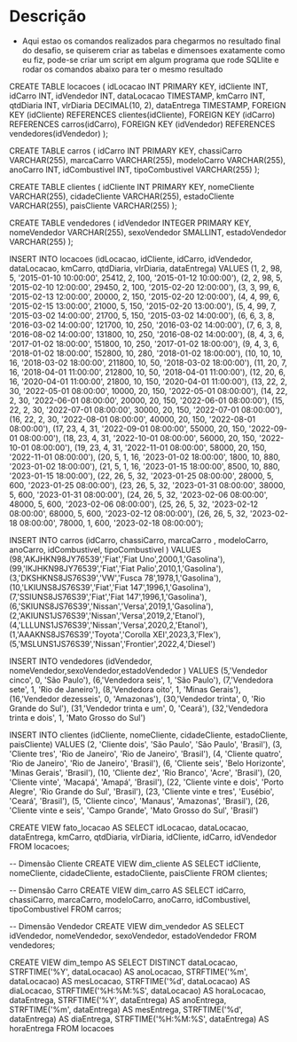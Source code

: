 # Descrição

- Aqui estao os comandos realizados para chegarmos no resultado final do desafio, se quiserem criar as tabelas e dimensoes exatamente como eu fiz, pode-se criar um script em algum programa que rode SQLlite e rodar os comandos abaixo para ter o mesmo resultado

CREATE TABLE locacoes (
    idLocacao INT PRIMARY KEY,
    idCliente INT,
    idCarro INT,
    idVendedor INT,
    dataLocacao TIMESTAMP,
    kmCarro INT,
    qtdDiaria INT,
    vlrDiaria DECIMAL(10, 2),
    dataEntrega TIMESTAMP,
    FOREIGN KEY (idCliente) REFERENCES clientes(idCliente),
    FOREIGN KEY (idCarro) REFERENCES carros(idCarro),
    FOREIGN KEY (idVendedor) REFERENCES vendedores(idVendedor)
);

CREATE TABLE carros (
    idCarro INT PRIMARY KEY,
    chassiCarro VARCHAR(255),
    marcaCarro VARCHAR(255),
    modeloCarro VARCHAR(255),
    anoCarro INT,
    idCombustivel INT,
    tipoCombustivel VARCHAR(255)
);

CREATE TABLE clientes (
    idCliente INT PRIMARY KEY,
    nomeCliente VARCHAR(255),
    cidadeCliente VARCHAR(255),
    estadoCliente VARCHAR(255),
    paisCliente VARCHAR(255)
);

CREATE TABLE vendedores (
    idVendedor INTEGER PRIMARY KEY,
    nomeVendedor VARCHAR(255),
    sexoVendedor SMALLINT,
    estadoVendedor VARCHAR(255)
);

INSERT INTO locacoes (idLocacao, idCliente, idCarro, idVendedor, dataLocacao, kmCarro, qtdDiaria, vlrDiaria, dataEntrega)
VALUES 
(1, 2, 98, 5, '2015-01-10 10:00:00', 25412, 2, 100, '2015-01-12 10:00:00'),
(2, 2, 98, 5, '2015-02-10 12:00:00', 29450, 2, 100, '2015-02-20 12:00:00'),
(3, 3, 99, 6, '2015-02-13 12:00:00', 20000, 2, 150, '2015-02-20 12:00:00'),
(4, 4, 99, 6, '2015-02-15 13:00:00', 21000, 5, 150, '2015-02-20 13:00:00'),
(5, 4, 99, 7, '2015-03-02 14:00:00', 21700, 5, 150, '2015-03-02 14:00:00'),
(6, 6, 3, 8, '2016-03-02 14:00:00', 121700, 10, 250, '2016-03-02 14:00:00'),
(7, 6, 3, 8, '2016-08-02 14:00:00', 131800, 10, 250, '2016-08-02 14:00:00'),
(8, 4, 3, 6, '2017-01-02 18:00:00', 151800, 10, 250, '2017-01-02 18:00:00'),
(9, 4, 3, 6, '2018-01-02 18:00:00', 152800, 10, 280, '2018-01-02 18:00:00'),
(10, 10, 10, 16, '2018-03-02 18:00:00', 211800, 10, 50, '2018-03-02 18:00:00'),
(11, 20, 7, 16, '2018-04-01 11:00:00', 212800, 10, 50, '2018-04-01 11:00:00'),
(12, 20, 6, 16, '2020-04-01 11:00:00', 21800, 10, 150, '2020-04-01 11:00:00'),
(13, 22, 2, 30, '2022-05-01 08:00:00', 10000, 20, 150, '2022-05-01 08:00:00'),
(14, 22, 2, 30, '2022-06-01 08:00:00', 20000, 20, 150, '2022-06-01 08:00:00'),
(15, 22, 2, 30, '2022-07-01 08:00:00', 30000, 20, 150, '2022-07-01 08:00:00'),
(16, 22, 2, 30, '2022-08-01 08:00:00', 40000, 20, 150, '2022-08-01 08:00:00'),
(17, 23, 4, 31, '2022-09-01 08:00:00', 55000, 20, 150, '2022-09-01 08:00:00'),
(18, 23, 4, 31, '2022-10-01 08:00:00', 56000, 20, 150, '2022-10-01 08:00:00'),
(19, 23, 4, 31, '2022-11-01 08:00:00', 58000, 20, 150, '2022-11-01 08:00:00'),
(20, 5, 1, 16, '2023-01-02 18:00:00', 1800, 10, 880, '2023-01-02 18:00:00'),
(21, 5, 1, 16, '2023-01-15 18:00:00', 8500, 10, 880, '2023-01-15 18:00:00'),
(22, 26, 5, 32, '2023-01-25 08:00:00', 28000, 5, 600, '2023-01-25 08:00:00'),
(23, 26, 5, 32, '2023-01-31 08:00:00', 38000, 5, 600, '2023-01-31 08:00:00'),
(24, 26, 5, 32, '2023-02-06 08:00:00', 48000, 5, 600, '2023-02-06 08:00:00'),
(25, 26, 5, 32, '2023-02-12 08:00:00', 68000, 5, 600, '2023-02-12 08:00:00'),
(26, 26, 5, 32, '2023-02-18 08:00:00', 78000, 1, 600, '2023-02-18 08:00:00');

INSERT INTO carros (idCarro, chassiCarro, marcaCarro , modeloCarro, anoCarro, idCombustivel, tipoCombustivel )
VALUES
    (98,'AKJHKN98JY76539','Fiat','Fiat Uno',2000,1,'Gasolina'),
	(99,'IKJHKN98JY76539','Fiat','Fiat Palio',2010,1,'Gasolina'),
	(3,'DKSHKNS8JS76S39','VW','Fusca 78',1978,1,'Gasolina'),
	(10,'LKIUNS8JS76S39','Fiat','Fiat 147',1996,1,'Gasolina'),
	(7,'SSIUNS8JS76S39','Fiat','Fiat 147',1996,1,'Gasolina'),
	(6,'SKIUNS8JS76S39','Nissan','Versa',2019,1,'Gasolina'),
	(2,'AKIUNS1JS76S39','Nissan','Versa',2019,2,'Etanol'),
	(4,'LLLUNS1JS76S39','Nissan','Versa',2020,2,'Etanol'),
	(1,'AAAKNS8JS76S39','Toyota','Corolla XEI',2023,3,'Flex'),
	(5,'MSLUNS1JS76S39','Nissan','Frontier',2022,4,'Diesel')

INSERT INTO vendedores (idVendedor,  nomeVendedor,sexoVendedor,estadoVendedor )
VALUES 
	(5,'Vendedor cinco', 0, 'São Paulo'),
	(6,'Vendedora seis', 1, 'São Paulo'),
	(7,'Vendedora sete', 1, 'Rio de Janeiro'),
	(8,'Vendedora oito', 1, 'Minas Gerais'),
	(16,'Vendedor dezesseis', 0, 'Amazonas'),
	(30,'Vendedor trinta', 0, 'Rio Grande do Sul'),
	(31,'Vendedor trinta e um', 0, 'Ceará'),
	(32,'Vendedora trinta e dois', 1, 'Mato Grosso do Sul')

INSERT INTO clientes (idCliente, nomeCliente, cidadeCliente, estadoCliente, paisCliente)
VALUES
    (2, 'Cliente dois', 'São Paulo', 'São Paulo', 'Brasil'),
    (3, 'Cliente tres', 'Rio de Janeiro', 'Rio de Janeiro', 'Brasil'),
    (4, 'Cliente quatro', 'Rio de Janeiro', 'Rio de Janeiro', 'Brasil'),
    (6, 'Cliente seis', 'Belo Horizonte', 'Minas Gerais', 'Brasil'),
    (10, 'Cliente dez', 'Rio Branco', 'Acre', 'Brasil'),
    (20, 'Cliente vinte', 'Macapá', 'Amapá', 'Brasil'),
    (22, 'Cliente vinte e dois', 'Porto Alegre', 'Rio Grande do Sul', 'Brasil'),
    (23, 'Cliente vinte e tres', 'Eusébio', 'Ceará', 'Brasil'),
    (5, 'Cliente cinco', 'Manaus', 'Amazonas', 'Brasil'),
    (26, 'Cliente vinte e seis', 'Campo Grande', 'Mato Grosso do Sul', 'Brasil')

CREATE VIEW fato_locacao AS
SELECT
    idLocacao,
    dataLocacao,
    dataEntrega,
    kmCarro,
    qtdDiaria,
    vlrDiaria,
    idCliente,
    idCarro,
    idVendedor
FROM locacoes;

-- Dimensão Cliente
CREATE VIEW dim_cliente AS
SELECT
    idCliente,
    nomeCliente,
    cidadeCliente,
    estadoCliente,
    paisCliente
FROM clientes;

-- Dimensão Carro
CREATE VIEW dim_carro AS
SELECT
    idCarro,
    chassiCarro,
    marcaCarro,
    modeloCarro,
    anoCarro,
    idCombustivel,
    tipoCombustivel
FROM carros;

-- Dimensão Vendedor
CREATE VIEW dim_vendedor AS
SELECT
    idVendedor,
    nomeVendedor,
    sexoVendedor,
    estadoVendedor
FROM vendedores;

CREATE VIEW dim_tempo AS
SELECT DISTINCT 
    dataLocacao,
    STRFTIME('%Y', dataLocacao) AS anoLocacao,
    STRFTIME('%m', dataLocacao) AS mesLocacao,
    STRFTIME('%d', dataLocacao) AS diaLocacao,
    STRFTIME('%H:%M:%S', dataLocacao) AS horaLocacao, 
    dataEntrega,
    STRFTIME('%Y', dataEntrega) AS anoEntrega,
    STRFTIME('%m', dataEntrega) AS mesEntrega,
    STRFTIME('%d', dataEntrega) AS diaEntrega,
    STRFTIME('%H:%M:%S', dataEntrega) AS horaEntrega 
FROM locacoes